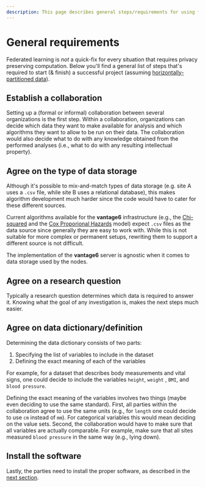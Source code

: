 ```yaml
---
description: This page describes general steps/requirements for using federated learning.
---
```


# General requirements

Federated learning is _not_ a quick-fix for every situation that requires privacy preserving computation. Below you'll find a general list of steps that's required to start \(& finish\) a successful project \(assuming [horizontally-partitioned data](introduction.md#data-partitioning)\).

## Establish a collaboration

Setting up a \(formal or informal\) collaboration between several organizations is the first step. Within a collaboration, organizations can decide which data they want to make available for analysis and which algorithms they want to allow to be run on their data. The collaboration would also decide what to do with any knowledge obtained from the performed analyses \(i.e., what to do with any resulting intellectual property\).

## Agree on the type of data storage

Although it's possible to mix-and-match types of data storage \(e.g. site A uses a `.csv` file, while site B uses a relational database\), this makes algorithm development much harder since the code would have to cater for these different sources. 

Current algorithms available for the **vantage6** infrastructure \(e.g., the [Chi-squared](https://github.com/mellesies/vtg.chisq) and the [Cox Proporional Hazards](https://github.com/mellesies/vtg.coxph) model\) expect `.csv` files as the data source since generally they are easy to work with. While this is not suitable for more complex or permanent setups, rewriting them to support a different source is not difficult.

The implementation of the **vantage6** server is agnostic when it comes to data storage used by the nodes.

## Agree on a research question

Typically a research question determines which data is required to answer it. Knowing what the goal of any investigation is, makes the next steps much easier.

## Agree on data dictionary/definition

Determining the data dictionary consists of two parts:

1. Specifying the list of variables to include in the dataset
2. Defining the exact meaning of each of the variables

For example, for a dataset that describes body measurements and vital signs, one could decide to include the variables `height`, `weight` , `BMI`, and `blood pressure`.

Defining the exact meaning of the variables involves two things \(maybe even deciding to use the same standard\). First, all parties within the collaboration agree to use the same units \(e.g., for `length` one could decide to use `cm` instead of `mm`\). For categorical variables this would mean deciding on the value sets. Second, the collaboration would have to make sure that all variables are actually comparable. For example, make sure that all sites measured `blood pressure` in the same way \(e.g., lying down\).

## Install the software

Lastly, the parties need to install the proper software, as described in the [next section](../installation/preliminaries.md).

